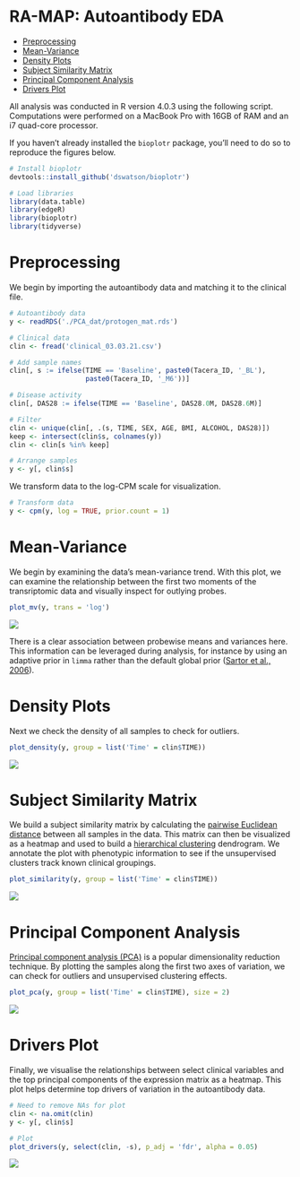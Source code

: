RA-MAP: Autoantibody EDA
================

-   [Preprocessing](#preprocessing)
-   [Mean-Variance](#mean-variance)
-   [Density Plots](#density-plots)
-   [Subject Similarity Matrix](#subject-similarity-matrix)
-   [Principal Component Analysis](#principal-component-analysis)
-   [Drivers Plot](#drivers-plot)

All analysis was conducted in R version 4.0.3 using the following
script. Computations were performed on a MacBook Pro with 16GB of RAM
and an i7 quad-core processor.

If you haven’t already installed the `bioplotr` package, you’ll need to
do so to reproduce the figures below.

``` r
# Install bioplotr
devtools::install_github('dswatson/bioplotr')

# Load libraries
library(data.table)
library(edgeR)
library(bioplotr)
library(tidyverse)
```

# Preprocessing

We begin by importing the autoantibody data and matching it to the
clinical file.

``` r
# Autoantibody data
y <- readRDS('./PCA_dat/protogen_mat.rds')

# Clinical data
clin <- fread('clinical_03.03.21.csv')

# Add sample names
clin[, s := ifelse(TIME == 'Baseline', paste0(Tacera_ID, '_BL'),
                   paste0(Tacera_ID, '_M6'))]

# Disease activity
clin[, DAS28 := ifelse(TIME == 'Baseline', DAS28.0M, DAS28.6M)]

# Filter
clin <- unique(clin[, .(s, TIME, SEX, AGE, BMI, ALCOHOL, DAS28)])
keep <- intersect(clin$s, colnames(y))
clin <- clin[s %in% keep]

# Arrange samples
y <- y[, clin$s]
```

We transform data to the log-CPM scale for visualization.

``` r
# Transform data
y <- cpm(y, log = TRUE, prior.count = 1)
```

# Mean-Variance

We begin by examining the data’s mean-variance trend. With this plot, we
can examine the relationship between the first two moments of the
transriptomic data and visually inspect for outlying probes.

``` r
plot_mv(y, trans = 'log')
```

<p align='center'>
<img src="Autoantibody_EDA_files/figure-gfm/meanvar-1.png" style="display: block; margin: auto;" />
</p>

There is a clear association between probewise means and variances here.
This information can be leveraged during analysis, for instance by using
an adaptive prior in `limma` rather than the default global prior
([Sartor et al., 2006](https://www.ncbi.nlm.nih.gov/pubmed/17177995)).

# Density Plots

Next we check the density of all samples to check for outliers.

``` r
plot_density(y, group = list('Time' = clin$TIME))
```

<p align='center'>
<img src="Autoantibody_EDA_files/figure-gfm/density_pre-1.png" style="display: block; margin: auto;" />
</p>

# Subject Similarity Matrix

We build a subject similarity matrix by calculating the [pairwise
Euclidean
distance](https://en.wikipedia.org/wiki/Euclidean_distance_matrix)
between all samples in the data. This matrix can then be visualized as a
heatmap and used to build a [hierarchical
clustering](https://en.wikipedia.org/wiki/Hierarchical_clustering)
dendrogram. We annotate the plot with phenotypic information to see if
the unsupervised clusters track known clinical groupings.

``` r
plot_similarity(y, group = list('Time' = clin$TIME))
```

<p align='center'>
<img src="Autoantibody_EDA_files/figure-gfm/sim_mat-1.png" style="display: block; margin: auto;" />
</p>

# Principal Component Analysis

[Principal component analysis
(PCA)](https://en.wikipedia.org/wiki/Principal_component_analysis) is a
popular dimensionality reduction technique. By plotting the samples
along the first two axes of variation, we can check for outliers and
unsupervised clustering effects.

``` r
plot_pca(y, group = list('Time' = clin$TIME), size = 2)
```

<p align='center'>
<img src="Autoantibody_EDA_files/figure-gfm/pca-1.png" style="display: block; margin: auto;" />
</p>

# Drivers Plot

Finally, we visualise the relationships between select clinical
variables and the top principal components of the expression matrix as a
heatmap. This plot helps determine top drivers of variation in the
autoantibody data.

``` r
# Need to remove NAs for plot
clin <- na.omit(clin)
y <- y[, clin$s]

# Plot
plot_drivers(y, select(clin, -s), p_adj = 'fdr', alpha = 0.05)
```

<p align='center'>
<img src="Autoantibody_EDA_files/figure-gfm/drivers-1.png" style="display: block; margin: auto;" />
</p>
